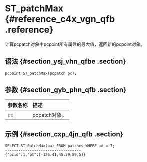 # ST\_patchMax {#reference_c4x_vgn_qfb .reference}

计算pcpatch对象中pcpoint所有属性的最大值，返回新的pcpoint对象。

## 语法 {#section_ysj_vhn_qfbe .section}

```
pcpoint ST_patchMax(pcpatch pc);
```

## 参数 {#section_gyb_phn_qfb .section}

|参数名称|描述|
|:---|:-|
|pc|pcpatch对象。|

## 示例 {#section_cxp_4jn_qfb .section}

```
SELECT ST_PatchMax(pa) FROM patches WHERE id = 7;
----------------------------------
{"pcid":1,"pt":[-126.41,45.59,59,5]}
```

